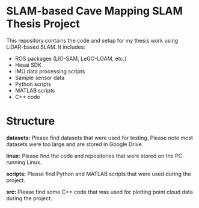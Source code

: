 # SLAM-based Cave Mapping SLAM Thesis Project

This repository contains the code and setup for my thesis work using LiDAR-based SLAM. It includes:

- ROS packages (LIO-SAM, LeGO-LOAM, etc.)
- Hesai SDK
- IMU data processing scripts
- Sample sensor data
- Python scripts
- MATLAB scripts
- C++ code

# Structure
**datasets:** Please find datasets that were used for testing. Please note most datasets were too large and are stored in Google Drive.

**linux:** Please find the code and repositories that were stored on the PC running Linux.

**scripts:** Please find Python and MATLAB scripts that were used during the project.

**src:** Please find some C++ code that was used for plotting point cloud data during the project.

